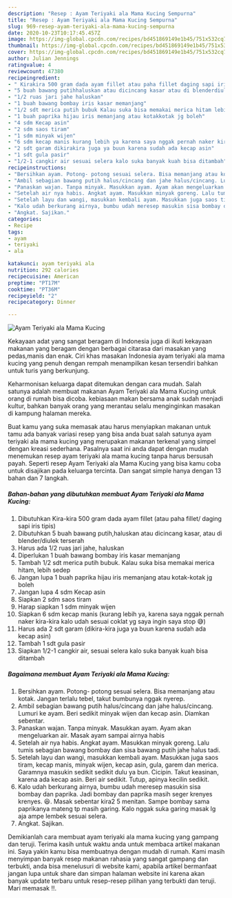 ```yaml
---
description: "Resep : Ayam Teriyaki ala Mama Kucing Sempurna"
title: "Resep : Ayam Teriyaki ala Mama Kucing Sempurna"
slug: 969-resep-ayam-teriyaki-ala-mama-kucing-sempurna
date: 2020-10-23T10:17:45.457Z
image: https://img-global.cpcdn.com/recipes/bd451869149e1b45/751x532cq70/ayam-teriyaki-ala-mama-kucing-foto-resep-utama.jpg
thumbnail: https://img-global.cpcdn.com/recipes/bd451869149e1b45/751x532cq70/ayam-teriyaki-ala-mama-kucing-foto-resep-utama.jpg
cover: https://img-global.cpcdn.com/recipes/bd451869149e1b45/751x532cq70/ayam-teriyaki-ala-mama-kucing-foto-resep-utama.jpg
author: Julian Jennings
ratingvalue: 4
reviewcount: 47380
recipeingredient:
- " Kirakira 500 gram dada ayam fillet atau paha fillet daging sapi iris tipis"
- "5 buah bawang putihhaluskan atau dicincang kasar atau di blenderdiulek terserah"
- "1/2 ruas jari jahe haluskan"
- "1 buah bawang bombay iris kasar memanjang"
- "1/2 sdt merica putih bubuk Kalau suka bisa memakai merica hitam lebih sedep"
- "1 buah paprika hijau iris memanjang atau kotakkotak jg boleh"
- "4 sdm Kecap asin"
- "2 sdm saos tiram"
- "1 sdm minyak wijen"
- "6 sdm kecap manis kurang lebih ya karena saya nggak pernah naker kirakira kalo udah sesuai coklat yg saya ingin saya stop "
- "2 sdt garam dikirakira juga ya buun karena sudah ada kecap asin"
- "1 sdt gula pasir"
- "1/2-1 cangkir air sesuai selera kalo suka banyak kuah bisa ditambah"
recipeinstructions:
- "Bersihkan ayam. Potong- potong sesuai selera. Bisa memanjang atau kotak. Jangan terlalu tebel, takut bumbunya nggak nyerep."
- "Ambil sebagian bawang putih halus/cincang dan jahe halus/cincang. Lumuri ke ayam. Beri sedikit minyak wijen dan kecap asin. Diamkan sebentar."
- "Panaskan wajan. Tanpa minyak. Masukkan ayam. Ayam akan mengeluarkan air. Masak ayam sampai airnya habis"
- "Setelah air nya habis. Angkat ayam. Masukkan minyak goreng. Lalu tumis sebagian bawang bombay dan sisa bawang putih jahe halus tadi."
- "Setelah layu dan wangi, masukkan kembali ayam. Masukkan juga saos tiram, kecap manis, minyak wijen, kecap asin, gula, garem dan merica. Garamnya masukin sedikit sedikit dulu ya bun. Cicipin. Takut keasinan, karena ada kecap asin. Beri air sedikit. Tutup, apinya kecilin sedikit."
- "Kalo udah berkurang airnya, bumbu udah meresep masukin sisa bombay dan paprika. Jadi bombay dan paprika masih seger krenyes krenyes. 😆. Masak sebentar kira2 5 menitan. Sampe bombay sama paprikanya mateng tp masih garing. Kalo nggak suka garing masak lg aja ampe lembek sesuai selera."
- "Angkat. Sajikan."
categories:
- Recipe
tags:
- ayam
- teriyaki
- ala

katakunci: ayam teriyaki ala 
nutrition: 292 calories
recipecuisine: American
preptime: "PT17M"
cooktime: "PT36M"
recipeyield: "2"
recipecategory: Dinner

---
```



![Ayam Teriyaki ala Mama Kucing](https://img-global.cpcdn.com/recipes/bd451869149e1b45/751x532cq70/ayam-teriyaki-ala-mama-kucing-foto-resep-utama.jpg)

Kekayaan adat yang sangat beragam di Indonesia juga di ikuti kekayaan makanan yang beragam dengan berbagai citarasa dari masakan yang pedas,manis dan enak. Ciri khas masakan Indonesia ayam teriyaki ala mama kucing yang penuh dengan rempah menampilkan kesan tersendiri bahkan untuk turis yang berkunjung.


Keharmonisan keluarga dapat ditemukan dengan cara mudah. Salah satunya adalah membuat makanan Ayam Teriyaki ala Mama Kucing untuk orang di rumah bisa dicoba. kebiasaan makan bersama anak sudah menjadi kultur, bahkan banyak orang yang merantau selalu menginginkan masakan di kampung halaman mereka.



Buat kamu yang suka memasak atau harus menyiapkan makanan untuk tamu ada banyak variasi resep yang bisa anda buat salah satunya ayam teriyaki ala mama kucing yang merupakan makanan terkenal yang simpel dengan kreasi sederhana. Pasalnya saat ini anda dapat dengan mudah menemukan resep ayam teriyaki ala mama kucing tanpa harus bersusah payah.
Seperti resep Ayam Teriyaki ala Mama Kucing yang bisa kamu coba untuk disajikan pada keluarga tercinta. Dan sangat simple hanya dengan 13 bahan dan 7 langkah.


<!--inarticleads1-->

##### Bahan-bahan yang dibutuhkan membuat Ayam Teriyaki ala Mama Kucing:

1. Dibutuhkan  Kira-kira 500 gram dada ayam fillet (atau paha fillet/ daging sapi iris tipis)
1. Dibutuhkan 5 buah bawang putih,haluskan atau dicincang kasar, atau di blender/diulek terserah
1. Harus ada 1/2 ruas jari jahe, haluskan
1. Diperlukan 1 buah bawang bombay iris kasar memanjang
1. Tambah 1/2 sdt merica putih bubuk. Kalau suka bisa memakai merica hitam, lebih sedep
1. Jangan lupa 1 buah paprika hijau iris memanjang atau kotak-kotak jg boleh
1. Jangan lupa 4 sdm Kecap asin
1. Siapkan 2 sdm saos tiram
1. Harap siapkan 1 sdm minyak wijen
1. Siapkan 6 sdm kecap manis (kurang lebih ya, karena saya nggak pernah naker kira-kira kalo udah sesuai coklat yg saya ingin saya stop 😅)
1. Harus ada 2 sdt garam (dikira-kira juga ya buun karena sudah ada kecap asin)
1. Tambah 1 sdt gula pasir
1. Siapkan 1/2-1 cangkir air, sesuai selera kalo suka banyak kuah bisa ditambah




<!--inarticleads2-->

##### Bagaimana membuat  Ayam Teriyaki ala Mama Kucing:

1. Bersihkan ayam. Potong- potong sesuai selera. Bisa memanjang atau kotak. Jangan terlalu tebel, takut bumbunya nggak nyerep.
1. Ambil sebagian bawang putih halus/cincang dan jahe halus/cincang. Lumuri ke ayam. Beri sedikit minyak wijen dan kecap asin. Diamkan sebentar.
1. Panaskan wajan. Tanpa minyak. Masukkan ayam. Ayam akan mengeluarkan air. Masak ayam sampai airnya habis
1. Setelah air nya habis. Angkat ayam. Masukkan minyak goreng. Lalu tumis sebagian bawang bombay dan sisa bawang putih jahe halus tadi.
1. Setelah layu dan wangi, masukkan kembali ayam. Masukkan juga saos tiram, kecap manis, minyak wijen, kecap asin, gula, garem dan merica. Garamnya masukin sedikit sedikit dulu ya bun. Cicipin. Takut keasinan, karena ada kecap asin. Beri air sedikit. Tutup, apinya kecilin sedikit.
1. Kalo udah berkurang airnya, bumbu udah meresep masukin sisa bombay dan paprika. Jadi bombay dan paprika masih seger krenyes krenyes. 😆. Masak sebentar kira2 5 menitan. Sampe bombay sama paprikanya mateng tp masih garing. Kalo nggak suka garing masak lg aja ampe lembek sesuai selera.
1. Angkat. Sajikan.




Demikianlah cara membuat ayam teriyaki ala mama kucing yang gampang dan teruji. Terima kasih untuk waktu anda untuk membaca artikel makanan ini. Saya yakin kamu bisa membuatnya dengan mudah di rumah. Kami masih menyimpan banyak resep makanan rahasia yang sangat gampang dan terbukti, anda bisa menelusuri di website kami, apabila artikel bermanfaat jangan lupa untuk share dan simpan halaman website ini karena akan banyak update terbaru untuk resep-resep pilihan yang terbukti dan teruji. Mari memasak !!. 
